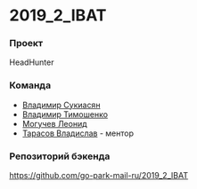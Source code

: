 # 2019_2_IBAT
### Проект

  HeadHunter 
  
### Команда

- [Владимир Сукиасян](https://github.com/vladimirsukiasyan)
- [Владимир Тимошенко](https://github.com/yourKriptonite)
- [Могучев Леонид](https://github.com/moguchev)
- [Тарасов Владислав](https://github.com/Sinimawath) - ментор


### Репозиторий бэкенда
  https://github.com/go-park-mail-ru/2019_2_IBAT